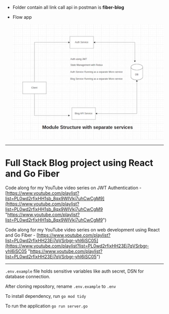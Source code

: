 - Folder contain all link call api in postman is **fiber-blog**
- Flow app

  ![1738140053140](image/README/1738140053140.png)

---

# Full Stack Blog project using React and Go Fiber

Code along for my YouTube video series on JWT Authentication - [https://www.youtube.com/playlist?list=PL0wd2rfixHH1sb_8qx9WIVkj7uhCwCgM9](https://www.youtube.com/playlist?list=PL0wd2rfixHH1sb_8qx9WIVkj7uhCwCgM9 "https://www.youtube.com/playlist?list=PL0wd2rfixHH1sb_8qx9WIVkj7uhCwCgM9")

Code along for my YouTube video series on web development using React and Go Fiber - [https://www.youtube.com/playlist?list=PL0wd2rfixHH23Ej7qVSrbgr-yhI6iSC05](https://www.youtube.com/playlist?list=PL0wd2rfixHH23Ej7qVSrbgr-yhI6iSC05 "https://www.youtube.com/playlist?list=PL0wd2rfixHH23Ej7qVSrbgr-yhI6iSC05")

---

`.env.example` file holds sensitive variables like auth secret, DSN for database connection.

After cloning repository, rename `.env.example` to `.env`

To install dependency, run
`go mod tidy`

To run the application
`go run server.go`
